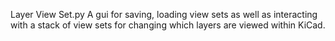 Layer View Set.py
    A gui for saving, loading view sets as well as interacting with a stack
    of view sets for changing which layers are viewed within KiCad.
